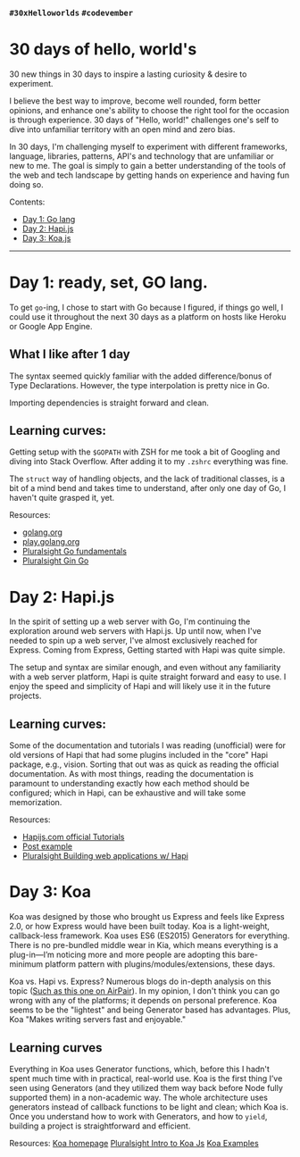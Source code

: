 ### `#30xHelloworlds` `#codevember`
# 30 days of hello, world's
30 new things in 30 days to inspire a lasting curiosity & desire to experiment.

I believe the best way to improve, become well rounded, form better opinions, and enhance one's ability to choose the right tool for the occasion is through experience. 30 days of "Hello, world!" challenges one's self to dive into unfamiliar territory with an open mind and zero bias.

In 30 days, I'm challenging myself to experiment with different frameworks, language, libraries, patterns, API's and technology that are unfamiliar or new to me. The goal is simply to gain a better understanding of the tools of the web and tech landscape by getting hands on experience and having fun doing so.

Contents:
- [Day 1: Go lang](#day1)
- [Day 2: Hapi.js](#day2)
- [Day 3: Koa.js](#day3)

___

# <a name="day1"></a> Day 1: ready, set, GO lang.
To get `go`-ing, I chose to start with Go because I figured, if things go well, I could use it throughout the next 30 days as a platform on hosts like Heroku or Google App Engine.

## What I like after 1 day
The syntax seemed quickly familiar with the added difference/bonus of Type Declarations. However, the type interpolation is pretty nice in Go.

Importing dependencies is straight forward and clean.

## Learning curves:
Getting setup with the `$GOPATH` with ZSH for me took a bit of Googling and diving into Stack Overflow. After adding it to my `.zshrc` everything was fine.

The `struct` way of handling objects, and the lack of traditional classes, is a bit of a mind bend and takes time to understand, after only one day of Go, I haven't quite grasped it, yet.


Resources:
- [golang.org](https://golang.org/)
- [play.golang.org](play.golang.org)
- [Pluralsight Go fundamentals](https://app.pluralsight.com/library/courses/go-fundamentals)
- [Pluralsight Gin Go](https://app.pluralsight.com/library/courses/gin-go-web-app-framework/table-of-contents)


# <a name="day2"></a>Day 2: Hapi.js
In the spirit of setting up a web server with Go, I'm continuing the exploration around web servers with Hapi.js. Up until now, when I've needed to spin up a web server, I've almost exclusively reached for Express. Coming from Express, Getting started with Hapi was quite simple.

The setup and syntax are similar enough, and even without any familiarity with a web server platform, Hapi is quite straight forward and easy to use. I enjoy the speed and simplicity of Hapi and will likely use it in the future projects.

## Learning curves:
Some of the documentation and tutorials I was reading (unofficial) were for old versions of Hapi that had some plugins included in the "core" Hapi package, e.g., vision. Sorting that out was as quick as reading the official documentation. As with most things, reading the documentation is paramount to understanding exactly how each method should be configured; which in Hapi, can be exhaustive and will take some memorization.

Resources:
- [Hapijs.com official Tutorials](http://hapijs.com/tutorials)
- [Post example](https://github.com/paullang/hapi-post-example)
- [Pluralsight Building web applications w/ Hapi](https://app.pluralsight.com/library/courses/hapi-building-web-applications/table-of-contents)

# <a name="day3"></a>Day 3: Koa
Koa was designed by those who brought us Express and feels like Express 2.0, or how Express would have been built today. Koa is a light-weight, callback-less framework. Koa uses ES6 (ES2015) Generators for everything. There is no pre-bundled middle wear in Kia, which means everything is a plug-in—I’m noticing more and more people are adopting this bare-minimum platform pattern with plugins/modules/extensions, these days.

Koa vs. Hapi vs. Express? Numerous blogs do in-depth analysis on this topic ([Such as this one on AirPair](https://www.airpair.com/node.js/posts/nodejs-framework-comparison-express-koa-hapi)). In my opinion,  I don't think you can go wrong with any of the platforms; it depends on personal preference. Koa seems to be the "lightest" and being Generator based has advantages. Plus, Koa "Makes writing servers fast and enjoyable."

## Learning curves
Everything in Koa uses Generator functions, which, before this I hadn't  spent much time with in practical, real-world use. Koa is the first thing I’ve seen using Generators (and they utilized them way back before Node fully supported them) in a non-academic way. The whole architecture uses generators instead of callback functions to be light and clean; which Koa is. Once you understand how to work with Generators, and how to `yield`, building a project is straightforward and efficient. 

Resources:
[Koa homepage](http://koajs.com/)
[Pluralsight Intro to Koa Js](https://app.pluralsight.com/library/courses/javascript-koa-introduction/table-of-contents)
[Koa Examples](https://github.com/koajs/examples)

